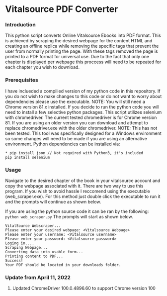 # Vitalsource PDF Converter

### Introduction
This python script converts Online Vitalsource Ebooks into PDF format. This is achieved by scraping the desired webpage for the content HTML and creating an offline replica while removing the specific tags that prevent the user from normally printing the page. With these tags removed the page is printed to a PDF format for universal use. Due to the fact that only one chapter is displayed per webpage this proccess will need to be repeated for each chapter you wish to download.

### Prerequisites 
I have inclueded a compilied version of my python code in this repository. If you do not wish to make changes to this code or do not want to worry about dependencies please use the executable. NOTE: You will still need a Chrome version 81.x installed. If you decide to run the python code you will need to install a few selective python packages. This script utilizes selenium with chromedriver. The current tested chromedriver is for Chrome version 81. If you are using an older version you can download and attempt to replace chromedriver.exe with the older chromedriver. NOTE: This has not been tested. This tool was specifically designed for a Windows environment so some changes will need to be made if you are using an alternative environment. Python dependencies can be installed  via:
```
* pip install json // Not required with Python3, it's included
pip install selenium
```
### Usage
Navigate to the desired chapter of the book in your vitalsource account and copy the webpage associated with it.
There are two way to use this program. If you wish to avoid hassle I reccomend using the executable (web_scraper.exe). For this method just double click the executable to run it and the prompts will continue as shown below.

If you are using the python source code it can be ran by the following: `python web_scraper.py` The prompts will start as shown below. 

```
VitalSource Webscraper...
Please enter your desired webpage: <Vitalsource Webpage>
Please enter your username: <Vitalsource username>
Please enter your password: <Vitalsource password>
Loging in....
Scraping Webpage...
Converting data into usable form...
Printing content to PDF...
Success!
Your PDF should be located in your downloads folder.
```

### Update from April 11, 2022

1) Updated ChromeDriver 100.0.4896.60 to support Chrome version 100